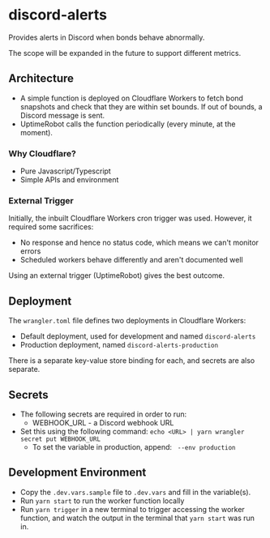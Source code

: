 # discord-alerts

Provides alerts in Discord when bonds behave abnormally.

The scope will be expanded in the future to support different metrics.

## Architecture

- A simple function is deployed on Cloudflare Workers to fetch bond snapshots and check that they are within set bounds. If out of bounds, a Discord message is sent.
- UptimeRobot calls the function periodically (every minute, at the moment).

### Why Cloudflare?

- Pure Javascript/Typescript
- Simple APIs and environment

### External Trigger

Initially, the inbuilt Cloudflare Workers cron trigger was used. However, it required some sacrifices:

- No response and hence no status code, which means we can't monitor errors
- Scheduled workers behave differently and aren't documented well

Using an external trigger (UptimeRobot) gives the best outcome.

## Deployment

The `wrangler.toml` file defines two deployments in Cloudflare Workers:

- Default deployment, used for development and named `discord-alerts`
- Production deployment, named `discord-alerts-production`

There is a separate key-value store binding for each, and secrets are also separate.

## Secrets

- The following secrets are required in order to run:
    - WEBHOOK_URL - a Discord webhook URL
- Set this using the following command: `echo <URL> | yarn wrangler secret put WEBHOOK_URL`
    - To set the variable in production, append: ` --env production`

## Development Environment

- Copy the `.dev.vars.sample` file to `.dev.vars` and fill in the variable(s).
- Run `yarn start` to run the worker function locally
- Run `yarn trigger` in a new terminal to trigger accessing the worker function, and watch the output in the terminal that `yarn start` was run in.